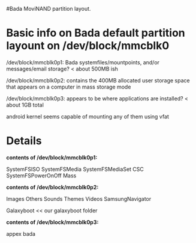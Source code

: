 #Bada MoviNAND partition layout.

# Basic info on Bada default partition layount on /dev/block/mmcblk0 #

/dev/block/mmcblk0p1: Bada systemfiles/mountpoints, and/or messages/email storage? < about 500MB ish

/dev/block/mmcblk0p2: contains the 400MB allocated user storage space that appears on a computer in mass storage mode

/dev/block/mmcblk0p3: appears to be where applications are installed? < about 1GB total

android kernel seems capable of mounting any of them using vfat


# Details #
**contents of /dev/block/mmcblk0p1:**

SystemFSISO
SystemFSMedia
SystemFSMediaSet
CSC
SystemFSPowerOnOff
Mass

**contents of /dev/block/mmcblk0p2:**

Images
Others
Sounds
Themes
Videos
SamsungNavigator

Galaxyboot  << our galaxyboot folder

**contents of /dev/block/mmcblk0p3:**

appex
bada